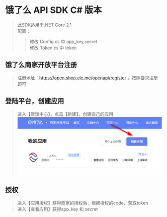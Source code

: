 # 饿了么 API SDK C# 版本
>此SDK适用于.NET Core 2.1  
>配置：
>>修改 Config.cs 中 app_key,secret  
>>修改 Token.cs 中 token
>
## 饿了么商家开放平台注册
>注册地址：https://open.shop.ele.me/openapi/register ，按照要求注册即可
>
## 登陆平台，创建应用
>进入【管理中心】，点击【新建】，创建自己的应用
![image](https://github.com/xuliang5114923/elm/blob/master/2019-09-17_162031.jpg)
>
## 授权
>进入【应用授权】获得商家的授权后，根据授权的code，获取token  
>进入【查看应用】获得app_key 和 secret
